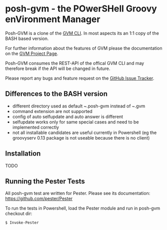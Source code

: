 # posh-gvm - the POwerSHell Groovy enVironment Manager
Posh-GVM is a clone of the [GVM CLI](https://github.com/gvmtool/gvm). In most aspects its an 1:1 copy of the BASH based version.

For further information about the features of GVM please the documentation on the [GVM Project Page](http://gvmtool.net).

Posh-GVM consumes the REST-API of the offical GVM CLI and may therefore break if the API will be changed in future.

Please report any bugs and feature request on the [GitHub Issue Tracker](https://github.com/flofreud/posh-gvm/issues).

## Differences to the BASH version
- different directory used as default ~\.posh-gvm instead of ~\.gvm
- command extension are not supported
- config of auto selfupdate and auto answer is different
- selfupdate works only for same special cases and need to be implemented correctly
- not all installable candidates are useful currently in Powershell (eg the groovyserv 0.13 package is not useable because there is no client)

## Installation

TODO

## Running the Pester Tests

All posh-gvm test are written for Pester. Please see its documentation: https://github.com/pester/Pester

To run the tests in Powershell, load the Pester module and run in posh-gvm checkout dir:
	
	$ Invoke-Pester